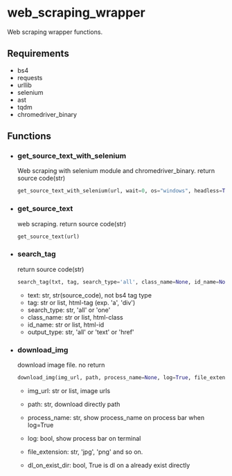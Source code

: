 # web_scraping_wrapper

Web scraping wrapper functions.

## Requirements

- bs4
- requests
- urllib
- selenium
- ast
- tqdm
- chromedriver_binary



## Functions

- ### get_source_text_with_selenium

  Web scraping with selenium module and chromedriver_binary. return source code(str)

  ```python
  get_source_text_with_selenium(url, wait=0, os="windows", headless=True, proxy=None, proxy_id=None, proxy_pass=None)
  ```

  

- ### get_source_text

  web scraping. return source code(str)

  ```python
  get_source_text(url)
  ```

  

- ### search_tag

  return source code(str)

  ```python
  search_tag(txt, tag, search_type='all', class_name=None, id_name=None, output_type='all')
  ```

  - text: str, str(source_code), not bs4 tag type
  - tag: str or list, html-tag (exp. 'a', 'div')
  - search_type: str, 'all' or 'one'
  - class_name: str or list, html-class
  - id_name: str or list, html-id
  - output_type: str, 'all' or 'text' or 'href'

  

- ### download_img

  download image file. no return

  ```python
  download_img(img_url, path, process_name=None, log=True, file_extension='jpg', dl_on_exist_dir=False)
  ```

  - img_url: str or list, image urls

  - path: str, download directly path

  - process_name: str, show process_name on process bar when log=True

  - log: bool, show process bar on terminal

  - file_extension: str, 'jpg', 'png' and so on.

  - dl_on_exist_dir: bool, True is dl on a already exist directly
